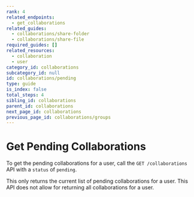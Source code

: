 ```yaml
---
rank: 4
related_endpoints:
  - get_collaborations
related_guides:
  - collaborations/share-folder
  - collaborations/share-file
required_guides: []
related_resources:
  - collaboration
  - user
category_id: collaborations
subcategory_id: null
id: collaborations/pending
type: guide
is_index: false
total_steps: 4
sibling_id: collaborations
parent_id: collaborations
next_page_id: collaborations
previous_page_id: collaborations/groups
---
```


# Get Pending Collaborations

To get the pending collaborations for a user, call the `GET /collaborations` API
with a `status` of `pending`.

<Samples id='get_collaborations' >

</Samples>

<Message warning>

This only returns the current list of pending collaborations for a user. This
API does not allow for returning all collaborations for a user.

</Message>
